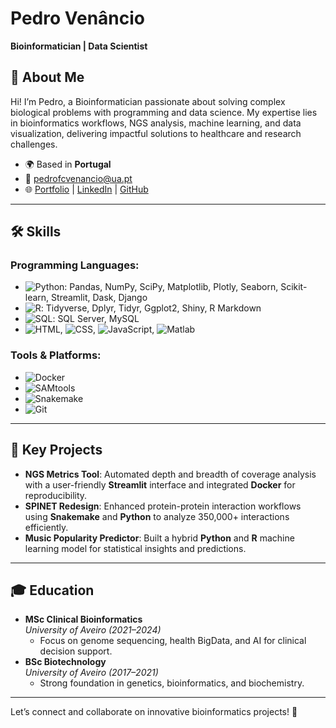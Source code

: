 # Pedro Venâncio

**Bioinformatician | Data Scientist**

## 👋 About Me
Hi! I’m Pedro, a Bioinformatician passionate about solving complex biological problems with programming and data science. My expertise lies in bioinformatics workflows, NGS analysis, machine learning, and data visualization, delivering impactful solutions to healthcare and research challenges.

- 🌍 Based in **Portugal**
- 📧 [pedrofcvenancio@ua.pt](mailto:pedrofcvenancio@ua.pt)
- 🌐 [Portfolio](https://pedrofcvenancio.super.site) | [LinkedIn](https://www.linkedin.com/in/pedrofcvenancio) | [GitHub](https://github.com/pfcv99)

---

## 🛠️ Skills

### Programming Languages:
<div align="left">

- ![Python](https://img.shields.io/badge/Python-3776AB?style=for-the-badge&logo=python&logoColor=white): Pandas, NumPy, SciPy, Matplotlib, Plotly, Seaborn, Scikit-learn, Streamlit, Dask, Django
- ![R](https://img.shields.io/badge/R-276DC3?style=for-the-badge&logo=r&logoColor=white): Tidyverse, Dplyr, Tidyr, Ggplot2, Shiny, R Markdown
- ![SQL](https://img.shields.io/badge/SQL-003B57?style=for-the-badge&logo=microsoft-sql-server&logoColor=white): SQL Server, MySQL
- ![HTML](https://img.shields.io/badge/HTML-E34F26?style=for-the-badge&logo=html5&logoColor=white), ![CSS](https://img.shields.io/badge/CSS-1572B6?style=for-the-badge&logo=css3&logoColor=white), ![JavaScript](https://img.shields.io/badge/JavaScript-F7DF1E?style=for-the-badge&logo=javascript&logoColor=black), ![Matlab](https://img.shields.io/badge/Matlab-0076A8?style=for-the-badge&logo=mathworks&logoColor=white)

</div>

### Tools & Platforms:
<div align="left">

- ![Docker](https://img.shields.io/badge/Docker-2496ED?style=for-the-badge&logo=docker&logoColor=white)
- ![SAMtools](https://img.shields.io/badge/SAMtools-4A4A55?style=for-the-badge)
- ![Snakemake](https://img.shields.io/badge/Snakemake-4A4A55?style=for-the-badge&logo=snakemake&logoColor=white)
- ![Git](https://img.shields.io/badge/Git-F05032?style=for-the-badge&logo=git&logoColor=white)

</div>

---

## 🚀 Key Projects

- **NGS Metrics Tool**: Automated depth and breadth of coverage analysis with a user-friendly **Streamlit** interface and integrated **Docker** for reproducibility.
- **SPINET Redesign**: Enhanced protein-protein interaction workflows using **Snakemake** and **Python** to analyze 350,000+ interactions efficiently.
- **Music Popularity Predictor**: Built a hybrid **Python** and **R** machine learning model for statistical insights and predictions.

---

## 🎓 Education

- **MSc Clinical Bioinformatics**  
  *University of Aveiro (2021–2024)*
  - Focus on genome sequencing, health BigData, and AI for clinical decision support.
- **BSc Biotechnology**  
  *University of Aveiro (2017–2021)*
  - Strong foundation in genetics, bioinformatics, and biochemistry.

---

Let’s connect and collaborate on innovative bioinformatics projects! 🚀
